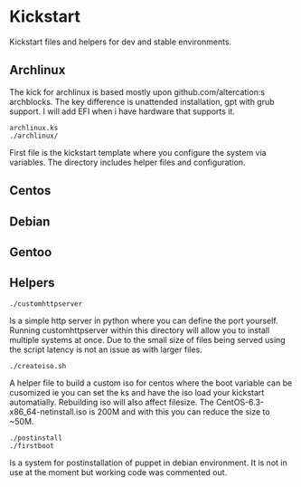 Kickstart
=========

Kickstart files and helpers for dev and stable environments.

## Archlinux
The kick for archlinux is based mostly upon github.com/altercation:s archblocks. The key difference is unattended installation, gpt with grub support. I will add EFI when i have hardware that supports it.

    archlinux.ks
    ./archlinux/

First file is the kickstart template where you configure the system via variables. The directory includes helper files and configuration.


## Centos

## Debian

## Gentoo

## Helpers
    ./customhttpserver
Is a simple http server in python where you can define the port yourself. Running customhttpserver within this directory will allow you to install multiple systems at once. Due to the small size of files being served using the script latency is not an issue as with larger files.

    ./createiso.sh
A helper file to build a custom iso for centos where the boot variable can be cusomized ie you can set the ks and have the iso load your kickstart automatially. Rebuilding iso will also affect filesize. The CentOS-6.3-x86_64-netinstall.iso is 200M and with this you can reduce the size to ~50M.

    ./postinstall
    ./firstboot
Is a system for postinstallation of puppet in debian environment. It is not in use at the moment but working code was commented out.
